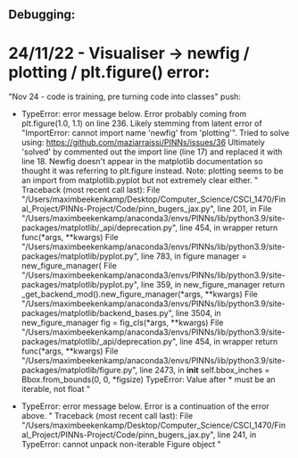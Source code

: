 ## Debugging:

# 24/11/22 - Visualiser -> newfig / plotting / plt.figure() error:
"Nov 24 - code is training, pre turning code into classes" push:

- TypeError: error message below. Error probably coming from plt.figure(1.0, 1.1) on line 236.
Likely stemming from latent error of "ImportError: cannot import name 'newfig' from 'plotting'". 
Tried to solve using: https://github.com/maziarraissi/PINNs/issues/36
Ultimately 'solved' by commented out the import line (line 17) and replaced it with line 18. 
Newfig doesn't appear in the matplotlib documentation so thought it was referring to plt.figure 
instead. Note: plotting seems to be an import from matplotlib.pyplot but not extremely clear either.
"
Traceback (most recent call last):
    File "/Users/maximbeekenkamp/Desktop/Computer_Science/CSCI_1470/Final_Project/PINNs-Project/Code/pinn_bugers_jax.py", line 201, in <module>
    File "/Users/maximbeekenkamp/anaconda3/envs/PINNs/lib/python3.9/site-packages/matplotlib/_api/deprecation.py", line 454, in wrapper
        return func(*args, **kwargs)
    File "/Users/maximbeekenkamp/anaconda3/envs/PINNs/lib/python3.9/site-packages/matplotlib/pyplot.py", line 783, in figure
        manager = new_figure_manager(
    File "/Users/maximbeekenkamp/anaconda3/envs/PINNs/lib/python3.9/site-packages/matplotlib/pyplot.py", line 359, in new_figure_manager
        return _get_backend_mod().new_figure_manager(*args, **kwargs)
    File "/Users/maximbeekenkamp/anaconda3/envs/PINNs/lib/python3.9/site-packages/matplotlib/backend_bases.py", line 3504, in new_figure_manager
        fig = fig_cls(*args, **kwargs)
    File "/Users/maximbeekenkamp/anaconda3/envs/PINNs/lib/python3.9/site-packages/matplotlib/_api/deprecation.py", line 454, in wrapper
        return func(*args, **kwargs)
    File "/Users/maximbeekenkamp/anaconda3/envs/PINNs/lib/python3.9/site-packages/matplotlib/figure.py", line 2473, in __init__
        self.bbox_inches = Bbox.from_bounds(0, 0, *figsize)
TypeError: Value after * must be an iterable, not float
"

- TypeError: error message below. Error is a continuation of the error above.
"
    Traceback (most recent call last):
        File "/Users/maximbeekenkamp/Desktop/Computer_Science/CSCI_1470/Final_Project/PINNs-Project/Code/pinn_bugers_jax.py", line 241, in <module>
    TypeError: cannot unpack non-iterable Figure object
"
